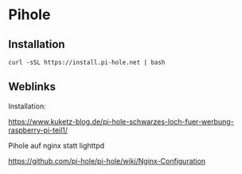 # Pihole

## Installation

    curl -sSL https://install.pi-hole.net | bash
    
## Weblinks

Installation:

https://www.kuketz-blog.de/pi-hole-schwarzes-loch-fuer-werbung-raspberry-pi-teil1/

Pihole auf nginx statt lighttpd

https://github.com/pi-hole/pi-hole/wiki/Nginx-Configuration
